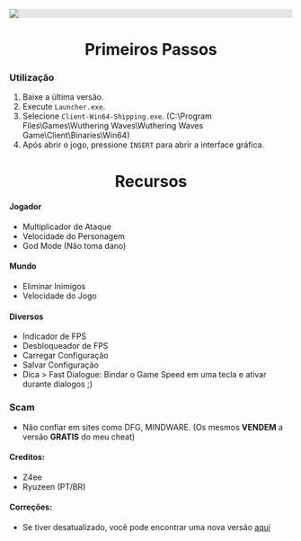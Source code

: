 <p align="center">
  <img style="display: block;-webkit-user-select: none;margin: auto;background-color: hsl(0, 0%, 90%);transition: background-color 300ms;" src="https://i.imgur.com/SvoKxmR.png">
</p>

<h1 align="center">Primeiros Passos</h1>

### Utilização

1. Baixe a última versão.
2. Execute `Launcher.exe`.
3. Selecione `Client-Win64-Shipping.exe`. (C:\Program Files\Games\Wuthering Waves\Wuthering Waves Game\Client\Binaries\Win64)
4. Após abrir o jogo, pressione `INSERT` para abrir a interface gráfica.

<h1 align="center">Recursos</h1>

#### Jogador

- Multiplicador de Ataque
- Velocidade do Personagem
- God Mode (Não toma dano)

#### Mundo

- Eliminar Inimigos
- Velocidade do Jogo

#### Diversos

- Indicador de FPS
- Desbloqueador de FPS
- Carregar Configuração
- Salvar Configuração
- Dica > Fast Dialogue: Bindar o Game Speed em uma tecla e ativar durante dialogos ;)

### Scam

- Não confiar em sites como DFG, MINDWARE. (Os mesmos **VENDEM** a versão **GRATIS** do meu cheat)

#### Creditos:
- Z4ee 
- Ryuzeen (PT/BR)

#### Correções:
- Se tiver desatualizado, você pode encontrar uma nova versão [aqui](https://github.com/Z4ee/Pipsi-WW-Releases/releases)
